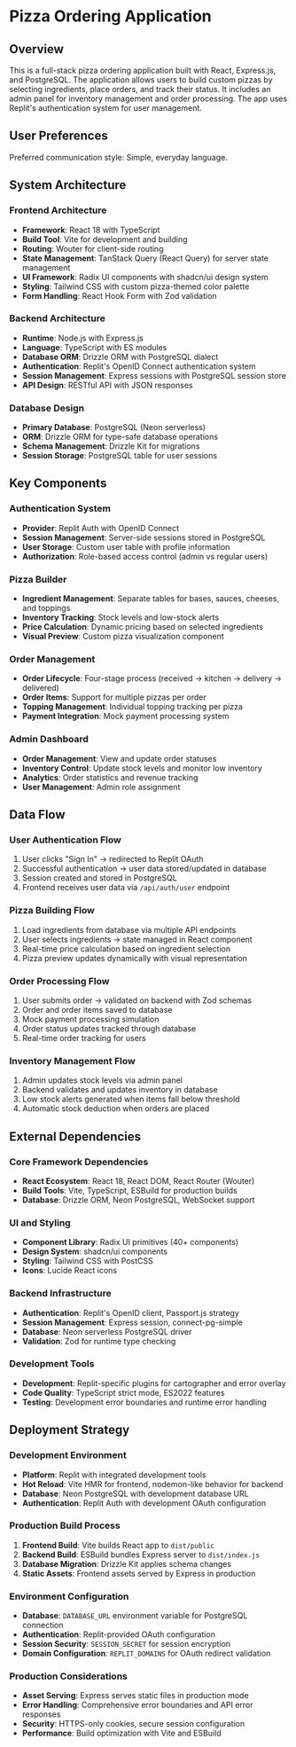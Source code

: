 # Pizza Ordering Application

## Overview

This is a full-stack pizza ordering application built with React, Express.js, and PostgreSQL. The application allows users to build custom pizzas by selecting ingredients, place orders, and track their status. It includes an admin panel for inventory management and order processing. The app uses Replit's authentication system for user management.

## User Preferences

Preferred communication style: Simple, everyday language.

## System Architecture

### Frontend Architecture
- **Framework**: React 18 with TypeScript
- **Build Tool**: Vite for development and building
- **Routing**: Wouter for client-side routing
- **State Management**: TanStack Query (React Query) for server state management
- **UI Framework**: Radix UI components with shadcn/ui design system
- **Styling**: Tailwind CSS with custom pizza-themed color palette
- **Form Handling**: React Hook Form with Zod validation

### Backend Architecture
- **Runtime**: Node.js with Express.js
- **Language**: TypeScript with ES modules
- **Database ORM**: Drizzle ORM with PostgreSQL dialect
- **Authentication**: Replit's OpenID Connect authentication system
- **Session Management**: Express sessions with PostgreSQL session store
- **API Design**: RESTful API with JSON responses

### Database Design
- **Primary Database**: PostgreSQL (Neon serverless)
- **ORM**: Drizzle ORM for type-safe database operations
- **Schema Management**: Drizzle Kit for migrations
- **Session Storage**: PostgreSQL table for user sessions

## Key Components

### Authentication System
- **Provider**: Replit Auth with OpenID Connect
- **Session Management**: Server-side sessions stored in PostgreSQL
- **User Storage**: Custom user table with profile information
- **Authorization**: Role-based access control (admin vs regular users)

### Pizza Builder
- **Ingredient Management**: Separate tables for bases, sauces, cheeses, and toppings
- **Inventory Tracking**: Stock levels and low-stock alerts
- **Price Calculation**: Dynamic pricing based on selected ingredients
- **Visual Preview**: Custom pizza visualization component

### Order Management
- **Order Lifecycle**: Four-stage process (received → kitchen → delivery → delivered)
- **Order Items**: Support for multiple pizzas per order
- **Topping Management**: Individual topping tracking per pizza
- **Payment Integration**: Mock payment processing system

### Admin Dashboard
- **Order Management**: View and update order statuses
- **Inventory Control**: Update stock levels and monitor low inventory
- **Analytics**: Order statistics and revenue tracking
- **User Management**: Admin role assignment

## Data Flow

### User Authentication Flow
1. User clicks "Sign In" → redirected to Replit OAuth
2. Successful authentication → user data stored/updated in database
3. Session created and stored in PostgreSQL
4. Frontend receives user data via `/api/auth/user` endpoint

### Pizza Building Flow
1. Load ingredients from database via multiple API endpoints
2. User selects ingredients → state managed in React component
3. Real-time price calculation based on ingredient selection
4. Pizza preview updates dynamically with visual representation

### Order Processing Flow
1. User submits order → validated on backend with Zod schemas
2. Order and order items saved to database
3. Mock payment processing simulation
4. Order status updates tracked through database
5. Real-time order tracking for users

### Inventory Management Flow
1. Admin updates stock levels via admin panel
2. Backend validates and updates inventory in database
3. Low stock alerts generated when items fall below threshold
4. Automatic stock deduction when orders are placed

## External Dependencies

### Core Framework Dependencies
- **React Ecosystem**: React 18, React DOM, React Router (Wouter)
- **Build Tools**: Vite, TypeScript, ESBuild for production builds
- **Database**: Drizzle ORM, Neon PostgreSQL, WebSocket support

### UI and Styling
- **Component Library**: Radix UI primitives (40+ components)
- **Design System**: shadcn/ui components
- **Styling**: Tailwind CSS with PostCSS
- **Icons**: Lucide React icons

### Backend Infrastructure
- **Authentication**: Replit's OpenID client, Passport.js strategy
- **Session Management**: Express session, connect-pg-simple
- **Database**: Neon serverless PostgreSQL driver
- **Validation**: Zod for runtime type checking

### Development Tools
- **Development**: Replit-specific plugins for cartographer and error overlay
- **Code Quality**: TypeScript strict mode, ES2022 features
- **Testing**: Development error boundaries and runtime error handling

## Deployment Strategy

### Development Environment
- **Platform**: Replit with integrated development tools
- **Hot Reload**: Vite HMR for frontend, nodemon-like behavior for backend
- **Database**: Neon PostgreSQL with development database URL
- **Authentication**: Replit Auth with development OAuth configuration

### Production Build Process
1. **Frontend Build**: Vite builds React app to `dist/public`
2. **Backend Build**: ESBuild bundles Express server to `dist/index.js`
3. **Database Migration**: Drizzle Kit applies schema changes
4. **Static Assets**: Frontend assets served by Express in production

### Environment Configuration
- **Database**: `DATABASE_URL` environment variable for PostgreSQL connection
- **Authentication**: Replit-provided OAuth configuration
- **Session Security**: `SESSION_SECRET` for session encryption
- **Domain Configuration**: `REPLIT_DOMAINS` for OAuth redirect validation

### Production Considerations
- **Asset Serving**: Express serves static files in production mode
- **Error Handling**: Comprehensive error boundaries and API error responses
- **Security**: HTTPS-only cookies, secure session configuration
- **Performance**: Build optimization with Vite and ESBuild